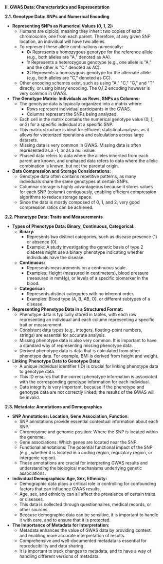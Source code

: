 **II. GWAS Data: Characteristics and Representation**

**2.1. Genotype Data: SNPs and Numerical Encoding**

* **Representing SNPs as Numerical Values (0, 1, 2):**
    * Humans are diploid, meaning they inherit two copies of each chromosome, one from each parent. Therefore, at any given SNP location, an individual will have two alleles.
    * To represent these allele combinations numerically:
        * **0:** Represents a homozygous genotype for the reference allele (e.g., both alleles are "A," denoted as AA).
        * **1:** Represents a heterozygous genotype (e.g., one allele is "A," and the other is "C," denoted as AC).
        * **2:** Represents a homozygous genotype for the alternate allele (e.g., both alleles are "C," denoted as CC).
    * Other encoding schemes exist, such as using "A," "C," "G," and "T" directly, or using binary encoding. The 0,1,2 encoding however is very common in GWAS.
* **The Genotype Matrix: Individuals as Rows, SNPs as Columns:**
    * The genotype data is typically organized into a matrix where:
        * Rows represent individual participants in the GWAS.
        * Columns represent the SNPs being analyzed.
    * Each cell in the matrix contains the numerical genotype value (0, 1, or 2) for a specific individual at a specific SNP.
    * This matrix structure is ideal for efficient statistical analysis, as it allows for vectorized operations and calculations across large datasets.
    * Missing data is very common in GWAS. Missing data is often represented as a -1, or as a null value.
    * Phased data refers to data where the alleles inherited from each parent are known, and unphased data refers to data where the allelic combination is known, but not the parental origin.
* **Data Compression and Storage Considerations:**
    * Genotype data often contains repetitive patterns, as many individuals share the same genotypes at certain SNPs.
    * Columnar storage is highly advantageous because it stores values for each SNP (column) contiguously, enabling efficient compression algorithms to reduce storage space.
    * Since the data is mostly composed of 0, 1, and 2, very good compression ratios can be achieved.

**2.2. Phenotype Data: Traits and Measurements**

* **Types of Phenotype Data: Binary, Continuous, Categorical:**
    * **Binary:**
        * Represents two distinct categories, such as disease presence (1) or absence (0).
        * Example: A study investigating the genetic basis of type 2 diabetes might use a binary phenotype indicating whether individuals have the disease.
    * **Continuous:**
        * Represents measurements on a continuous scale.
        * Examples: Height (measured in centimeters), blood pressure (measured in mmHg), or levels of a specific biomarker in the blood.
    * **Categorical:**
        * Represents distinct categories with no inherent order.
        * Examples: Blood type (A, B, AB, O), or different subtypes of a disease.
* **Representing Phenotype Data in a Structured Format:**
    * Phenotype data is typically stored in tables, with each row representing an individual and each column representing a specific trait or measurement.
    * Consistent data types (e.g., integers, floating-point numbers, strings) are essential for accurate analysis.
    * Missing phenotype data is also very common. It is important to have a standard way of representing missing phenotype data.
    * Derived phenotype data is data that is calculated from other phenotype data. For example, BMI is derived from height and weight.
* **Linking Phenotype Data to Genotype Data:**
    * A unique individual identifier (ID) is crucial for linking phenotype data to genotype data.
    * This ID ensures that the correct phenotype information is associated with the corresponding genotype information for each individual.
    * Data integrity is very important, because if the phenotype and genotype data are not correctly linked, the results of the GWAS will be invalid.

**2.3. Metadata: Annotations and Demographics**

* **SNP Annotations: Location, Gene Association, Function:**
    * SNP annotations provide essential contextual information about each SNP.
    * Chromosome and genomic position: Where the SNP is located within the genome.
    * Gene associations: Which genes are located near the SNP.
    * Functional annotations: The potential functional impact of the SNP (e.g., whether it is located in a coding region, regulatory region, or intergenic region).
    * These annotations are crucial for interpreting GWAS results and understanding the biological mechanisms underlying genetic associations.
* **Individual Demographics: Age, Sex, Ethnicity:**
    * Demographic data plays a critical role in controlling for confounding factors that can influence GWAS results.
    * Age, sex, and ethnicity can all affect the prevalence of certain traits or diseases.
    * This data is collected through questionnaires, medical records, or other sources.
    * Because demographic data can be sensitive, it is important to handle it with care, and to ensure that it is protected.
* **The Importance of Metadata for Interpretation:**
    * Metadata enhances the value of GWAS data by providing context and enabling more accurate interpretation of results.
    * Comprehensive and well-documented metadata is essential for reproducibility and data sharing.
    * It is important to track changes to metadata, and to have a way of handling different versions of metadata.
